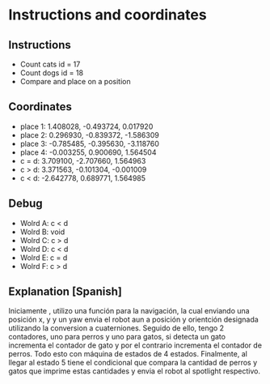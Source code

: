 # Instructions and coordinates

## Instructions

* Count cats id = 17
* Count dogs id = 18
* Compare and place on a position

## Coordinates

* place 1:  1.408028, -0.493724, 0.017920
* place 2:  0.296930, -0.839372, -1.586309
* place 3:  -0.785485, -0.395630, -3.118760
* place 4:  -0.003255, 0.900690, 1.564504
* c = d:    3.709100, -2.707660, 1.564963
* c > d:    3.371563, -0.101304, -0.001009
* c < d:    -2.642778, 0.689771, 1.564985

## Debug

* Wolrd A: c < d
* Wolrd B: void
* Wolrd C: c > d
* Wolrd D: c < d
* Wolrd E: c = d
* Wolrd F: c > d

## Explanation [Spanish]

Iniciamente , utilizo una función  para la navigación, la cual enviando una posición x, y y un yaw envia el robot aun a posición y orientción designada utilizando la conversion a cuaterniones. Seguido de ello, tengo 2 contadores, uno para perros y uno para gatos, si detecta un gato incrementa el contador de gato y por el contrario incrementa el contador de perros. Todo esto con máquina de estados de 4 estados. Finalmente, al llegar al estado 5 tiene el condicional que compara la cantidad de perros y gatos que imprime estas cantidades y envia el robot al spotlight respectivo.
